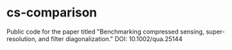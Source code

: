 # cs-comparison
Public code for the paper titled "Benchmarking compressed sensing, super-resolution, and filter diagonalization." DOI: 10.1002/qua.25144
